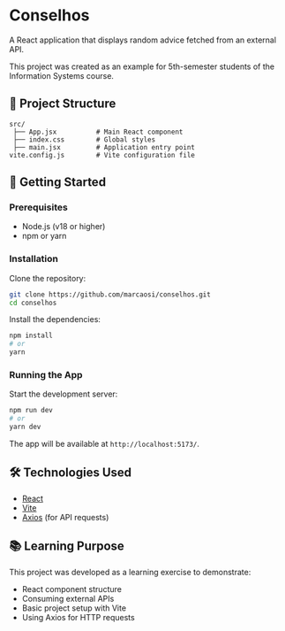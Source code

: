 
# Conselhos

A React application that displays random advice fetched from an external API.

This project was created as an example for 5th-semester students of the Information Systems course.

## 📂 Project Structure

```
src/
 ├── App.jsx          # Main React component
 ├── index.css        # Global styles
 ├── main.jsx         # Application entry point
vite.config.js        # Vite configuration file
```

## 🚀 Getting Started

### Prerequisites

- Node.js (v18 or higher)
- npm or yarn

### Installation

Clone the repository:

```bash
git clone https://github.com/marcaosi/conselhos.git
cd conselhos
```

Install the dependencies:

```bash
npm install
# or
yarn
```

### Running the App

Start the development server:

```bash
npm run dev
# or
yarn dev
```

The app will be available at `http://localhost:5173/`.

## 🛠️ Technologies Used

- [React](https://reactjs.org/)
- [Vite](https://vitejs.dev/)
- [Axios](https://axios-http.com/) (for API requests)

## 📚 Learning Purpose

This project was developed as a learning exercise to demonstrate:

- React component structure
- Consuming external APIs
- Basic project setup with Vite
- Using Axios for HTTP requests
